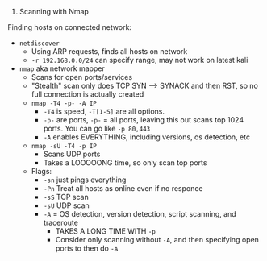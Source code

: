 1. Scanning with Nmap

Finding hosts on connected network:
- `netdiscover`
	- Using ARP requests, finds all hosts on network
	- `-r 192.168.0.0/24` can specify range, may not work on latest kali
- `nmap` aka network mapper
	- Scans for open ports/services
	- "Stealth" scan only does TCP SYN --> SYNACK and then RST, so no full connection is actually created
	- `nmap -T4 -p- -A IP`
		- `-T4` is speed, `-T[1-5]` are all options.
		- `-p-` are ports, `-p-` = all ports, leaving this out scans top 1024 ports. You can go like `-p 80,443`
		- `-A` enables EVERYTHING, including versions, os detection, etc
	- `nmap -sU -T4 -p IP`
		- Scans UDP ports
		- Takes a LOOOOONG time, so only scan top ports
	- Flags:
		- `-sn` just pings everything
		- `-Pn` Treat all hosts as online even if no responce
		- `-sS` TCP scan
		- `-sU` UDP scan
		- `-A` = OS detection, version detection, script scanning, and traceroute
			- TAKES A LONG TIME WITH `-p`
			- Consider only scanning without `-A`, and then specifying open ports to then do `-A`